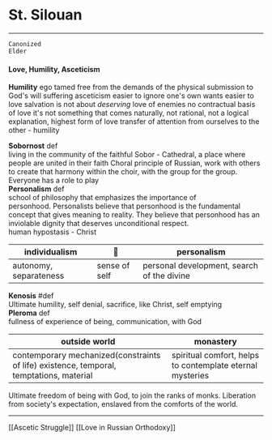 # St. Silouan
---
	Canonized 
	Elder

#### Love, Humility, Asceticism

**Humility**
	ego tamed
		free from the demands of the physical
		submission to God's will
		suffering
	asceticism
		easier to ignore one's own wants
	easier to love
		salvation is not about *deserving* 
		love of enemies
			no contractual basis of love
			it's not something that comes naturally, not rational, not a logical explanation, highest form of love 
		transfer of attention from ourselves to the other - humility


<div class="def"><b>Sobornost</b>
<span class="cm-hashtag cm-hashtag-end cm-meta cm-tag-def">def</span>
<br>
living in the community of the faithful
Sobor - Cathedral, a place where people are united in their faith
Choral principle of Russian, work with others to create that harmony within the choir, with the group for the group. Everyone has a role to play</div>

<div class="def"><b>Personalism</b>
<span class="cm-hashtag cm-hashtag-end cm-meta cm-tag-def">def</span>
<br>
school of philosophy that emphasizes the importance of personhood. Personalists believe that personhood is the fundamental concept that gives meaning to reality. They believe that personhood has an inviolable dignity that deserves unconditional respect.
</div>
human hypostasis - Christ

| individualism |  🤝      |                    personalism |
| ------------- |-----------------| ----------------------------------- |
|    autonomy, separateness        | sense of self   | personal development, search of the divine     |


<div class="def"><b>Kenosis</b>
<span class="cm-hashtag cm-hashtag-end cm-meta cm-tag-def">#def</span>
<br>
Ultimate humility, self denial, sacrifice, like Christ, self emptying 
</div>

<div class="def"><b>Pleroma</b>
<span class="cm-hashtag cm-hashtag-end cm-meta cm-tag-def">def</span>
<br>
fullness of experience of being, communication, with God
</div>


| outside world                                                                           | monastery                                                 |
| --------------------------------------------------------------------------------------- | --------------------------------------------------------- |
| contemporary mechanized(constraints of life) existence, temporal, temptations, material | spiritual comfort, helps to contemplate eternal mysteries |

Ultimate freedom of being with God, to join the ranks of monks.
Liberation from society's expectation, enslaved from the comforts of the world. 

---
[[Ascetic Struggle]]
[[Love in Russian Orthodoxy]]

